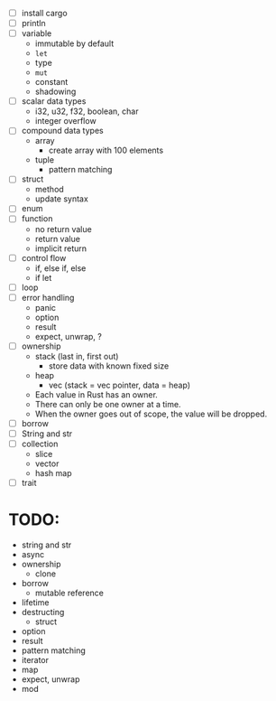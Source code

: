- [ ] install cargo
- [ ] println
- [ ] variable
  - immutable by default
  - `let`
  - type
  - `mut`
  - constant
  - shadowing
- [ ] scalar data types
  - i32, u32, f32, boolean, char
  - integer overflow
- [ ] compound data types
  - array
    - create array with 100 elements
  - tuple
    - pattern matching
- [ ] struct
  - method
  - update syntax
- [ ] enum
- [ ] function
  - no return value
  - return value
  - implicit return
- [ ] control flow
  - if, else if, else
  - if let
- [ ] loop
- [ ] error handling
  - panic
  - option
  - result
  - expect, unwrap, ?
- [ ] ownership
  - stack (last in, first out)
    - store data with known fixed size
  - heap
    - vec (stack = vec pointer, data = heap)
  - Each value in Rust has an owner.
  - There can only be one owner at a time.
  - When the owner goes out of scope, the value will be dropped.
- [ ] borrow
- [ ] String and str
- [ ] collection
  - slice
  - vector
  - hash map
- [ ] trait

# TODO:

- string and str
- async
- ownership
  - clone
- borrow
  - mutable reference
- lifetime
- destructing
  - struct
- option
- result
- pattern matching
- iterator
- map
- expect, unwrap
- mod
